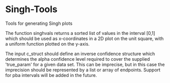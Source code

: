 # Singh-Tools
Tools for generating Singh plots

The function singhvals returns a sorted list of values in the interval [0,1] which should be used as x-coordinates in a 2D plot on the unit square, with a uniform function plotted on the y-axis.

The input c_struct should define an inverse confidence structure which determines the alpha confidence level required to cover the supplied 'true_param' for a given data set. This can be imprecise, but in this case the imprecision should be represented by a list or array of endpoints. Support for pba intervals will be added in the future.

